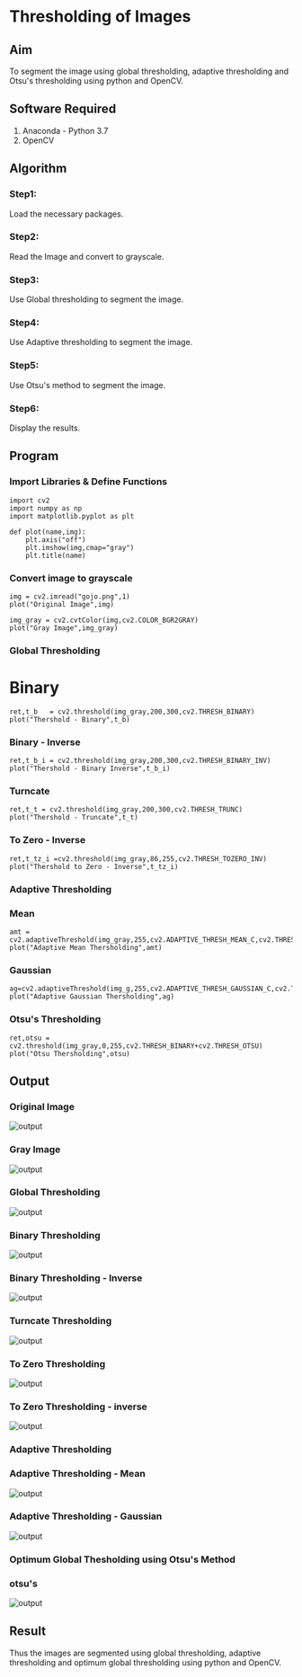 # Thresholding of Images
## Aim
To segment the image using global thresholding, adaptive thresholding and Otsu's thresholding using python and OpenCV.

## Software Required
1. Anaconda - Python 3.7
2. OpenCV

## Algorithm

### Step1:
Load the necessary packages.

### Step2:
Read the Image and convert to grayscale.

### Step3:
Use Global thresholding to segment the image.

### Step4:
Use Adaptive thresholding to segment the image.

### Step5:
Use Otsu's method to segment the image.

### Step6:
Display the results.

## Program


### Import Libraries & Define Functions
```
import cv2
import numpy as np
import matplotlib.pyplot as plt
    
def plot(name,img):
    plt.axis("off")
    plt.imshow(img,cmap="gray")
    plt.title(name)
```




### Convert image to grayscale
```
img = cv2.imread("gojo.png",1)
plot("Original Image",img)

img_gray = cv2.cvtColor(img,cv2.COLOR_BGR2GRAY)
plot("Gray Image",img_gray)

```


### Global Thresholding 

# Binary
```
ret,t_b   = cv2.threshold(img_gray,200,300,cv2.THRESH_BINARY)
plot("Thershold - Binary",t_b)
```



### Binary - Inverse
```
ret,t_b_i = cv2.threshold(img_gray,200,300,cv2.THRESH_BINARY_INV)
plot("Thershold - Binary Inverse",t_b_i)
```
### Turncate
```
ret,t_t = cv2.threshold(img_gray,200,300,cv2.THRESH_TRUNC)
plot("Thershold - Truncate",t_t)
```
### To Zero - Inverse
```
ret,t_tz_i =cv2.threshold(img_gray,86,255,cv2.THRESH_TOZERO_INV)
plot("Thershold to Zero - Inverse",t_tz_i)
```
### Adaptive Thresholding
### Mean
```
amt = cv2.adaptiveThreshold(img_gray,255,cv2.ADAPTIVE_THRESH_MEAN_C,cv2.THRESH_BINARY,11,2)
plot("Adaptive Mean Thersholding",amt)
```
### Gaussian
```
ag=cv2.adaptiveThreshold(img_g,255,cv2.ADAPTIVE_THRESH_GAUSSIAN_C,cv2.THRESH_BINARY,11,2)
plot("Adaptive Gaussian Thersholding",ag)
```
### Otsu's Thresholding
```
ret,otsu = cv2.threshold(img_gray,0,255,cv2.THRESH_BINARY+cv2.THRESH_OTSU)
plot("Otsu Thersholding",otsu)
```

## Output

### Original Image
![output](crazy.png)
### Gray Image
![output](gray.png)

### Global Thresholding
![output](gray.png)
### Binary Thresholding
![output](thresh.png)
### Binary Thresholding - Inverse
![output](inv.png)
### Turncate Thresholding
![output](turn.png)
### To Zero Thresholding 
![output](to%20zero.png)
### To Zero Thresholding - inverse
![output](inverse.png)


### Adaptive Thresholding
### Adaptive Thresholding - Mean
![output](adap.png)
### Adaptive Thresholding - Gaussian
![output](gauss.png)

### Optimum Global Thesholding using Otsu's Method
### otsu's
![output](otsu.png)


## Result
Thus the images are segmented using global thresholding, adaptive thresholding and optimum global thresholding using python and OpenCV.


